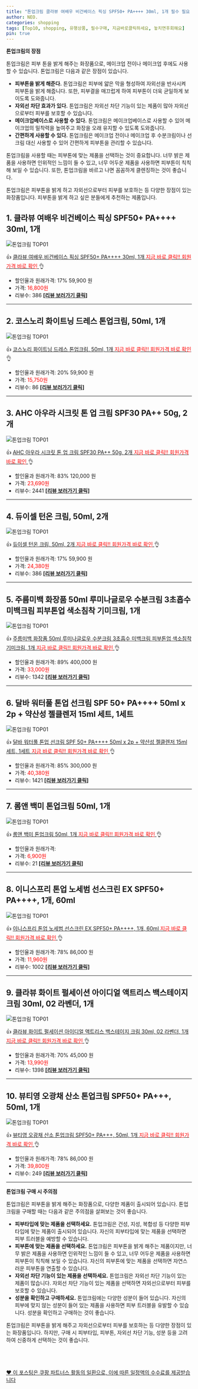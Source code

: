```yaml
---
title: "톤업크림 클라뷰 여배우 비건베이스 픽싱 SPF50+ PA++++ 30ml, 1개 필수 필요 추천 제품 비교 최저 가격 비교 장점 구매 후기 구매평"
author: NEO.
categories: shopping
tags: [Top10, shopping, 유행상품, 필수구매, 지금바로클릭하세요, 놓치면후회해요]
pin: true
---
```

**톤업크림의 장점**

톤업크림은 피부 톤을 밝게 해주는 화장품으로, 메이크업 전이나 메이크업 후에도 사용할 수 있습니다. 톤업크림은 다음과 같은 장점이 있습니다.

* **피부톤을 밝게 해준다.** 톤업크림은 피부에 얇은 막을 형성하여 자외선을 반사시켜 피부톤을 밝게 해줍니다. 또한, 피부결을 매끄럽게 하여 피부톤이 더욱 균일하게 보이도록 도와줍니다.
* **자외선 차단 효과가 있다.** 톤업크림은 자외선 차단 기능이 있는 제품이 많아 자외선으로부터 피부를 보호할 수 있습니다.
* **메이크업베이스로 사용할 수 있다.** 톤업크림은 메이크업베이스로 사용할 수 있어 메이크업의 밀착력을 높여주고 화장을 오래 유지할 수 있도록 도와줍니다.
* **간편하게 사용할 수 있다.** 톤업크림은 메이크업 전이나 메이크업 후 수분크림이나 선크림 대신 사용할 수 있어 간편하게 피부톤을 관리할 수 있습니다.

톤업크림을 사용할 때는 피부톤에 맞는 제품을 선택하는 것이 중요합니다. 너무 밝은 제품을 사용하면 인위적인 느낌이 들 수 있고, 너무 어두운 제품을 사용하면 피부톤이 칙칙해 보일 수 있습니다. 또한, 톤업크림을 바르고 나면 꼼꼼하게 클렌징하는 것이 좋습니다.

톤업크림은 피부톤을 밝게 하고 자외선으로부터 피부를 보호하는 등 다양한 장점이 있는 화장품입니다. 피부톤을 밝게 하고 싶은 분들에게 추천하는 제품입니다.

   

## 1. 클라뷰 여배우 비건베이스 픽싱 SPF50+ PA++++ 30ml, 1개

![톤업크림 TOP01](https://thumbnail6.coupangcdn.com/thumbnails/remote/490x490ex/image/vendor_inventory/4f6d/05574c4e57efa5c29542b6956fabe4333011f560894ed0cf34ed07462ece.jpg)


👍 [클라뷰 여배우 비건베이스 픽싱 SPF50+ PA++++ 30ml, 1개 <font color=red> 지금 바로 클릭!! 회원가격 바로 확인 </font> ](https://link.coupang.com/re/AFFSDP?lptag=AF3617701&subid=GithubCoopas&pageKey=7288914975&traceid=V0-153&itemId=18625181508&vendorItemId=85586289779) 👌 


- 할인율과 원래가격: 17%  59,900   원
- 가격: <span style='color:red'>16,800원</span>
- 리뷰수: 386  [**[리뷰 보러가기 클릭]**](https://link.coupang.com/re/AFFSDP?lptag=AF3617701&subid=GithubCoopas&pageKey=7288914975&traceid=V0-153&itemId=18625181508&vendorItemId=85586289779)

---


   

## 2. 코스노리 화이트닝 드레스 톤업크림, 50ml, 1개

![톤업크림 TOP01](https://thumbnail6.coupangcdn.com/thumbnails/remote/490x490ex/image/retail/images/3225394307553693-09ce81b6-0340-4b34-8010-324f161a43cf.jpeg)


👍 [코스노리 화이트닝 드레스 톤업크림, 50ml, 1개 <font color=red> 지금 바로 클릭!! 회원가격 바로 확인 </font> ](https://link.coupang.com/re/AFFSDP?lptag=AF3617701&subid=GithubCoopas&pageKey=28253537&traceid=V0-153&itemId=108762691&vendorItemId=3211325783) 👌 


- 할인율과 원래가격: 20%  59,900   원
- 가격: <span style='color:red'>15,750원</span>
- 리뷰수: 86  [**[리뷰 보러가기 클릭]**](https://link.coupang.com/re/AFFSDP?lptag=AF3617701&subid=GithubCoopas&pageKey=28253537&traceid=V0-153&itemId=108762691&vendorItemId=3211325783)

---


   

## 3. AHC 아우라 시크릿 톤 업 크림 SPF30 PA++ 50g, 2개

![톤업크림 TOP01](https://thumbnail6.coupangcdn.com/thumbnails/remote/490x490ex/image/vendor_inventory/147c/3958fe14d1534e1bea89eacf3a4bc9db1bffcc24790ccd396b2a018b2fdd.jpg)


👍 [AHC 아우라 시크릿 톤 업 크림 SPF30 PA++ 50g, 2개 <font color=red> 지금 바로 클릭!! 회원가격 바로 확인 </font> ](https://link.coupang.com/re/AFFSDP?lptag=AF3617701&subid=GithubCoopas&pageKey=7510723221&traceid=V0-153&itemId=19679053076&vendorItemId=70910029019) 👌 


- 할인율과 원래가격: 83%  120,000   원
- 가격: <span style='color:red'>23,690원</span>
- 리뷰수: 2441  [**[리뷰 보러가기 클릭]**](https://link.coupang.com/re/AFFSDP?lptag=AF3617701&subid=GithubCoopas&pageKey=7510723221&traceid=V0-153&itemId=19679053076&vendorItemId=70910029019)

---


   

## 4. 듀이셀 턴온 크림, 50ml, 2개

![톤업크림 TOP01](https://thumbnail10.coupangcdn.com/thumbnails/remote/490x490ex/image/retail/images/1848357728764749-4b2d29d9-eb4b-4b34-ade3-83d9a137ef45.jpg)


👍 [듀이셀 턴온 크림, 50ml, 2개 <font color=red> 지금 바로 클릭!! 회원가격 바로 확인 </font> ](https://link.coupang.com/re/AFFSDP?lptag=AF3617701&subid=GithubCoopas&pageKey=6122616910&traceid=V0-153&itemId=11616036325&vendorItemId=78890705121) 👌 


- 할인율과 원래가격: 17%  59,900   원
- 가격: <span style='color:red'>24,380원</span>
- 리뷰수: 386  [**[리뷰 보러가기 클릭]**](https://link.coupang.com/re/AFFSDP?lptag=AF3617701&subid=GithubCoopas&pageKey=6122616910&traceid=V0-153&itemId=11616036325&vendorItemId=78890705121)

---


   

## 5. 주름미백 화장품 50ml 루미나글로우 수분크림 3초흡수 미백크림 피부톤업 색소침착 기미크림, 1개

![톤업크림 TOP01](https://thumbnail8.coupangcdn.com/thumbnails/remote/490x490ex/image/vendor_inventory/6e6d/ac011486d3125d04811b6c0348ec975eb7e62624a391c5a591526c44338e.png)


👍 [주름미백 화장품 50ml 루미나글로우 수분크림 3초흡수 미백크림 피부톤업 색소침착 기미크림, 1개 <font color=red> 지금 바로 클릭!! 회원가격 바로 확인 </font> ](https://link.coupang.com/re/AFFSDP?lptag=AF3617701&subid=GithubCoopas&pageKey=7527140543&traceid=V0-153&itemId=19754875393&vendorItemId=86547624077) 👌 


- 할인율과 원래가격: 89%  400,000   원
- 가격: <span style='color:red'>33,000원</span>
- 리뷰수: 1342  [**[리뷰 보러가기 클릭]**](https://link.coupang.com/re/AFFSDP?lptag=AF3617701&subid=GithubCoopas&pageKey=7527140543&traceid=V0-153&itemId=19754875393&vendorItemId=86547624077)

---


   

## 6. 달바 워터풀 톤업 선크림 SPF 50+ PA++++ 50ml x 2p + 약산성 젤클렌저 15ml 세트, 1세트

![톤업크림 TOP01](https://thumbnail7.coupangcdn.com/thumbnails/remote/490x490ex/image/retail/images/398654994856171-43613afc-c805-46fc-ae61-f3ac69444cd4.jpg)


👍 [달바 워터풀 톤업 선크림 SPF 50+ PA++++ 50ml x 2p + 약산성 젤클렌저 15ml 세트, 1세트 <font color=red> 지금 바로 클릭!! 회원가격 바로 확인 </font> ](https://link.coupang.com/re/AFFSDP?lptag=AF3617701&subid=GithubCoopas&pageKey=6149159486&traceid=V0-153&itemId=11856267480&vendorItemId=79129444843) 👌 


- 할인율과 원래가격: 85%  300,000   원
- 가격: <span style='color:red'>40,380원</span>
- 리뷰수: 1421  [**[리뷰 보러가기 클릭]**](https://link.coupang.com/re/AFFSDP?lptag=AF3617701&subid=GithubCoopas&pageKey=6149159486&traceid=V0-153&itemId=11856267480&vendorItemId=79129444843)

---


   

## 7. 롬앤 백미 톤업크림 50ml, 1개

![톤업크림 TOP01](https://thumbnail8.coupangcdn.com/thumbnails/remote/490x490ex/image/retail/images/2018/05/11/12/6/a1b2e3b0-8056-4d6e-8068-f93f5c641998.jpg)


👍 [롬앤 백미 톤업크림 50ml, 1개 <font color=red> 지금 바로 클릭!! 회원가격 바로 확인 </font> ](https://link.coupang.com/re/AFFSDP?lptag=AF3617701&subid=GithubCoopas&pageKey=90681827&traceid=V0-153&itemId=20144194054&vendorItemId=3692990793) 👌 


- 할인율과 원래가격: 
- 가격: <span style='color:red'>6,900원</span>
- 리뷰수: 21  [**[리뷰 보러가기 클릭]**](https://link.coupang.com/re/AFFSDP?lptag=AF3617701&subid=GithubCoopas&pageKey=90681827&traceid=V0-153&itemId=20144194054&vendorItemId=3692990793)

---


   

## 8. 이니스프리 톤업 노세범 선스크린 EX SPF50+ PA++++, 1개, 60ml

![톤업크림 TOP01](https://thumbnail6.coupangcdn.com/thumbnails/remote/490x490ex/image/retail/images/1589298190352003-71d617fc-17e1-40f2-9986-10923c6c6642.jpg)


👍 [이니스프리 톤업 노세범 선스크린 EX SPF50+ PA++++, 1개, 60ml <font color=red> 지금 바로 클릭!! 회원가격 바로 확인 </font> ](https://link.coupang.com/re/AFFSDP?lptag=AF3617701&subid=GithubCoopas&pageKey=7312474183&traceid=V0-153&itemId=18736553886&vendorItemId=85868943222) 👌 


- 할인율과 원래가격: 78%  86,000   원
- 가격: <span style='color:red'>11,960원</span>
- 리뷰수: 1002  [**[리뷰 보러가기 클릭]**](https://link.coupang.com/re/AFFSDP?lptag=AF3617701&subid=GithubCoopas&pageKey=7312474183&traceid=V0-153&itemId=18736553886&vendorItemId=85868943222)

---


   

## 9. 클라뷰 화이트 펄세이션 아이디얼 액트리스 백스테이지 크림 30ml, 02 라벤더, 1개

![톤업크림 TOP01](https://thumbnail6.coupangcdn.com/thumbnails/remote/490x490ex/image/vendor_inventory/17b4/2290edb127bf11d152e41e80a90258a89cdb9f4c52702c43dc9e0a4d1721.jpg)


👍 [클라뷰 화이트 펄세이션 아이디얼 액트리스 백스테이지 크림 30ml, 02 라벤더, 1개 <font color=red> 지금 바로 클릭!! 회원가격 바로 확인 </font> ](https://link.coupang.com/re/AFFSDP?lptag=AF3617701&subid=GithubCoopas&pageKey=6641181230&traceid=V0-153&itemId=15181761966&vendorItemId=82546298698) 👌 


- 할인율과 원래가격: 70%  45,000   원
- 가격: <span style='color:red'>13,990원</span>
- 리뷰수: 1398  [**[리뷰 보러가기 클릭]**](https://link.coupang.com/re/AFFSDP?lptag=AF3617701&subid=GithubCoopas&pageKey=6641181230&traceid=V0-153&itemId=15181761966&vendorItemId=82546298698)

---


   

## 10. 뷰티영 오광채 산소 톤업크림 SPF50+ PA+++, 50ml, 1개

![톤업크림 TOP01](https://thumbnail9.coupangcdn.com/thumbnails/remote/490x490ex/image/retail/images/801999989601107-5cfd8b8f-0dad-484a-9414-def6abccbdfb.jpg)


👍 [뷰티영 오광채 산소 톤업크림 SPF50+ PA+++, 50ml, 1개 <font color=red> 지금 바로 클릭!! 회원가격 바로 확인 </font> ](https://link.coupang.com/re/AFFSDP?lptag=AF3617701&subid=GithubCoopas&pageKey=6615363552&traceid=V0-153&itemId=15017969101&vendorItemId=86761454209) 👌 


- 할인율과 원래가격: 78%  86,000   원
- 가격: <span style='color:red'>39,800원</span>
- 리뷰수: 249  [**[리뷰 보러가기 클릭]**](https://link.coupang.com/re/AFFSDP?lptag=AF3617701&subid=GithubCoopas&pageKey=6615363552&traceid=V0-153&itemId=15017969101&vendorItemId=86761454209)

---
**톤업크림 구매 시 주의점**

톤업크림은 피부톤을 밝게 해주는 화장품으로, 다양한 제품이 출시되어 있습니다. 톤업크림을 구매할 때는 다음과 같은 주의점을 살펴보는 것이 좋습니다.

* **피부타입에 맞는 제품을 선택하세요.** 톤업크림은 건성, 지성, 복합성 등 다양한 피부타입에 맞는 제품이 출시되어 있습니다. 자신의 피부타입에 맞는 제품을 선택하면 피부 트러블을 예방할 수 있습니다.
* **피부톤에 맞는 제품을 선택하세요.** 톤업크림은 피부톤을 밝게 해주는 제품이지만, 너무 밝은 제품을 사용하면 인위적인 느낌이 들 수 있고, 너무 어두운 제품을 사용하면 피부톤이 칙칙해 보일 수 있습니다. 자신의 피부톤에 맞는 제품을 선택하면 자연스러운 피부톤을 연출할 수 있습니다.
* **자외선 차단 기능이 있는 제품을 선택하세요.** 톤업크림은 자외선 차단 기능이 있는 제품이 많습니다. 자외선 차단 기능이 있는 제품을 선택하면 자외선으로부터 피부를 보호할 수 있습니다.
* **성분을 확인하고 구매하세요.** 톤업크림에는 다양한 성분이 들어 있습니다. 자신의 피부에 맞지 않는 성분이 들어 있는 제품을 사용하면 피부 트러블을 유발할 수 있습니다. 성분을 확인하고 구매하는 것이 좋습니다.

톤업크림은 피부톤을 밝게 해주고 자외선으로부터 피부를 보호하는 등 다양한 장점이 있는 화장품입니다. 하지만, 구매 시 피부타입, 피부톤, 자외선 차단 기능, 성분 등을 고려하여 신중하게 선택하는 것이 좋습니다.<br><br><br><br><br> [ ❤  이 포스팅은 쿠팡 파트너스 활동의 일환으로, 이에 따른 일정액의 수수료를 제공받습니다](https://link.coupang.com/a/bcEFyh)